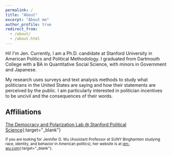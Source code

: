 ```yaml
---
permalink: /
title: "About"
excerpt: "About me"
author_profile: true
redirect_from: 
  - /about/
  - /about.html
---
```


Hi! I'm Jen. Currently, I am a Ph.D. candidate at Stanford University in American Politics and Political Methodology. I graduated from Dartmouth College with a BA in Quantitative Social Science, with minors in Government and Japanese.

My research uses surveys and text analysis methods to study what politicians in the United States are saying and how their statements are perceived by the public. I am particularly interested in politician incentives to be uncivil and the consequences of their words.

## Affiliations 

[The Democracy and Polarization Lab @ Stanford Political Science](https://stanforddpl.org/){:target="_blank"}


<sub>If you are looking for Jennifer D. Wu (Assistant Professor at SUNY Binghamton studying race, identity, and behavior in American politics), her website is at [jen-wu.com](https://www.jen-wu.com/){:target="_blank"}. </sub>